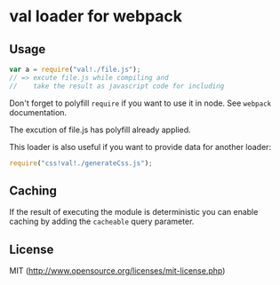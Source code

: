 # val loader for webpack

## Usage

``` javascript
var a = require("val!./file.js");
// => excute file.js while compiling and 
//    take the result as javascript code for including
```

Don't forget to polyfill `require` if you want to use it in node.
See `webpack` documentation.

The excution of file.js has polyfill already applied.

This loader is also useful if you want to provide data for another loader:

``` javascript
require("css!val!./generateCss.js");
```

## Caching

If the result of executing the module is deterministic you can enable caching
by adding the `cacheable` query parameter.

## License

MIT (http://www.opensource.org/licenses/mit-license.php)